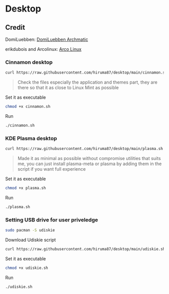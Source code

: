 # Desktop
## Credit
DomiLuebben: [DomiLuebben Archmatic](https://github.com/DomiLuebben/ArchMatic)

erikdubois and Arcolinux: [Arco Linux](https://github.com/arcolinuxd)

### Cinnamon desktop
```bash
curl https://raw.githubusercontent.com/hiruma87/desktop/main/cinnamon.sh -o cinnamon.sh
```
> Check the files especially the application and themes part, they are there so that it as close to Linux Mint as possible

Set it as executable
```bash
chmod +x cinnamon.sh
```
Run
```bash
./cinnamon.sh
```
### KDE Plasma desktop
```bash
curl https://raw.githubusercontent.com/hiruma87/desktop/main/plasma.sh -o plasma.sh
```
> Made it as minimal as possible without compromise utilities that suits me, you can just install plasma-meta or plasma by adding them in the script if you want full experience

Set it as executable
```bash
chmod +x plasma.sh
```
Run
```bash
./plasma.sh
```

### Setting USB drive for user priveledge
```bash
sudo pacman -S udiskie
```
Download Udiskie script
```bash
curl https://raw.githubusercontent.com/hiruma87/desktop/main/udiskie.sh -o udiskie.sh
```
Set it as executable
```bash
chmod +x udiskie.sh
```
Run
```bash
./udiskie.sh
```
